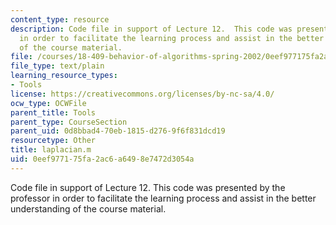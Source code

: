 ```yaml
---
content_type: resource
description: Code file in support of Lecture 12.  This code was presented by the professor
  in order to facilitate the learning process and assist in the better understanding
  of the course material.
file: /courses/18-409-behavior-of-algorithms-spring-2002/0eef977175fa2ac6a6498e7472d3054a_laplacian.m
file_type: text/plain
learning_resource_types:
- Tools
license: https://creativecommons.org/licenses/by-nc-sa/4.0/
ocw_type: OCWFile
parent_title: Tools
parent_type: CourseSection
parent_uid: 0d8bbad4-70eb-1815-d276-9f6f831dcd19
resourcetype: Other
title: laplacian.m
uid: 0eef9771-75fa-2ac6-a649-8e7472d3054a
---
```

Code file in support of Lecture 12.  This code was presented by the professor in order to facilitate the learning process and assist in the better understanding of the course material.